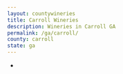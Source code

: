 ```yaml
---
layout: countywineries
title: Carroll Wineries
description: Wineries in Carroll GA
permalink: /ga/carroll/
county: carroll
state: ga
---
```

-
